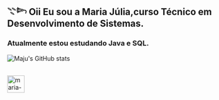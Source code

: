 ## 𓇢𓆸 Oii Eu sou a Maria Júlia,curso Técnico em Desenvolvimento de Sistemas.
###  Atualmente estou estudando Java e SQL.
![Maju's GitHub stats](https://github-readme-stats.vercel.app/api?username=Mariajuliasants&show_icons=true&theme=dracula)



<div style="display: inline_block"><br>
<img align="center" alt="maria-c" heigth="30" width="40" src="https://icongr.am/devicon/c-plain.svg?size=128&color=f6f4f4">
</div>
